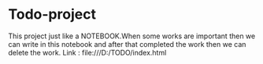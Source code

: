 # Todo-project
This project just like a NOTEBOOK.When some works  are important  then we can write in this notebook and after that completed the work then we can delete the work. 
Link : file:///D:/TODO/index.html
